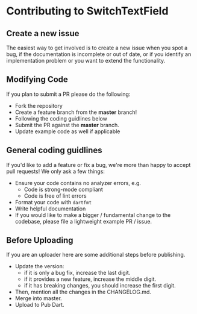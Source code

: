 # Contributing to SwitchTextField

## Create a new issue

The easiest way to get involved is to create a new issue when you spot a bug, if the documentation is incomplete or out of date, or if you identify an implementation problem or you want to extend the functionality.

## Modifying Code

If you plan to submit a PR please do the following:

- Fork the repository
- Create a feature branch from the **master** branch!
- Following the coding guidlines below
- Submit the PR against the **master** branch.
- Update example code as well if applicable

## General coding guidlines

If you'd like to add a feature or fix a bug, we're more than happy to accept pull requests! We only ask a few things:

- Ensure your code contains no analyzer errors, e.g.
    - Code is strong-mode compliant
    - Code is free of lint errors
- Format your code with `dartfmt`
- Write helpful documentation
- If you would like to make a bigger / fundamental change to the codebase, please file a lightweight example PR / issue.

## Before Uploading

If you are an uploader here are some additional steps before publishing.

- Update the version:
    - if it is only a bug fix, increase the last digit.
    - if it provides a new feature, increase the middle digit.
    - if it has breaking changes, you should increase the first digit.
- Then, mention all the changes in the CHANGELOG.md.
- Merge into master.
- Upload to Pub Dart.
